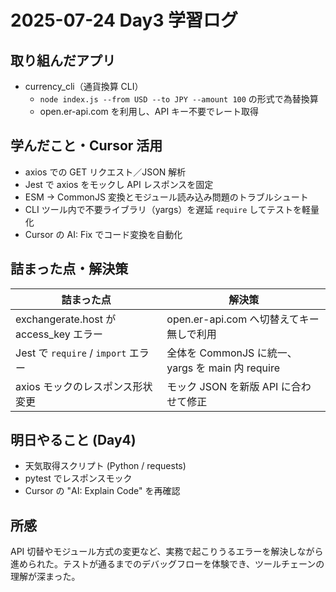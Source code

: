 # 2025-07-24 Day3 学習ログ

## 取り組んだアプリ
- currency_cli（通貨換算 CLI）
  - `node index.js --from USD --to JPY --amount 100` の形式で為替換算
  - open.er-api.com を利用し、API キー不要でレート取得

## 学んだこと・Cursor 活用
- axios での GET リクエスト／JSON 解析
- Jest で axios をモックし API レスポンスを固定
- ESM → CommonJS 変換とモジュール読み込み問題のトラブルシュート
- CLI ツール内で不要ライブラリ（yargs）を遅延 `require` してテストを軽量化
- Cursor の AI: Fix でコード変換を自動化

## 詰まった点・解決策
| 詰まった点 | 解決策 |
| --- | --- |
| exchangerate.host が access_key エラー | open.er-api.com へ切替えてキー無しで利用 |
| Jest で `require` / `import` エラー | 全体を CommonJS に統一、yargs を main 内 require |
| axios モックのレスポンス形状変更 | モック JSON を新版 API に合わせて修正 |

## 明日やること (Day4)
- 天気取得スクリプト (Python / requests)
- pytest でレスポンスモック
- Cursor の "AI: Explain Code" を再確認

## 所感
API 切替やモジュール方式の変更など、実務で起こりうるエラーを解決しながら進められた。テストが通るまでのデバッグフローを体験でき、ツールチェーンの理解が深まった。 